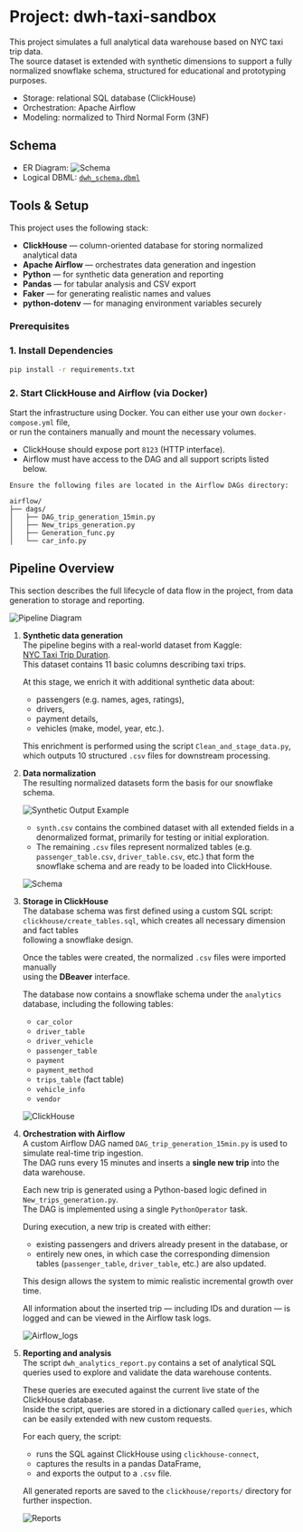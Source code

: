 # Project: dwh-taxi-sandbox

This project simulates a full analytical data warehouse based on NYC taxi trip data.  
The source dataset is extended with synthetic dimensions to support a fully normalized snowflake schema, structured for educational and prototyping purposes.

- Storage: relational SQL database (ClickHouse)
- Orchestration: Apache Airflow
- Modeling: normalized to Third Normal Form (3NF)

## Schema

- ER Diagram: ![Schema](schema/schema_v1.png)
- Logical DBML: [`dwh_schema.dbml`](schema/dwh_schema.dbml)

## Tools & Setup

This project uses the following stack:

- **ClickHouse** — column-oriented database for storing normalized analytical data
- **Apache Airflow** — orchestrates data generation and ingestion
- **Python** — for synthetic data generation and reporting
- **Pandas** — for tabular analysis and CSV export
- **Faker** — for generating realistic names and values
- **python-dotenv** — for managing environment variables securely

### Prerequisites

### 1. Install Dependencies

```bash
pip install -r requirements.txt
```

### 2. Start ClickHouse and Airflow (via Docker)

Start the infrastructure using Docker. You can either use your own `docker-compose.yml` file,  
or run the containers manually and mount the necessary volumes.

- ClickHouse should expose port `8123` (HTTP interface).
- Airflow must have access to the DAG and all support scripts listed below.

```text
Ensure the following files are located in the Airflow DAGs directory:

airflow/
├── dags/
│   ├── DAG_trip_generation_15min.py
│   ├── New_trips_generation.py
│   ├── Generation_func.py
│   └── car_info.py
```


## Pipeline Overview

This section describes the full lifecycle of data flow in the project, from data generation to storage and reporting.

![Pipeline Diagram](schema/pipeline.jpeg)

1. **Synthetic data generation**  
   The pipeline begins with a real-world dataset from Kaggle:  
   [NYC Taxi Trip Duration](https://www.kaggle.com/datasets/yasserh/nyc-taxi-trip-duration).  
   This dataset contains 11 basic columns describing taxi trips.

   At this stage, we enrich it with additional synthetic data about:
   - passengers (e.g. names, ages, ratings),
   - drivers,
   - payment details,
   - vehicles (make, model, year, etc.).

   This enrichment is performed using the script `Clean_and_stage_data.py`, which outputs 10 structured `.csv` files for downstream processing.
   
2. **Data normalization**  
   The resulting normalized datasets form the basis for our snowflake schema.

   ![Synthetic Output Example](schema/synthetic_output.png)

   - `synth.csv` contains the combined dataset with all extended fields in a denormalized format, primarily for testing or initial exploration.
   - The remaining `.csv` files represent normalized tables (e.g. `passenger_table.csv`, `driver_table.csv`, etc.) that form the snowflake schema and are ready to be loaded into ClickHouse.

   ![Schema](schema/schema_v1.png)

3. **Storage in ClickHouse**  
   The database schema was first defined using a custom SQL script:  
   `clickhouse/create_tables.sql`, which creates all necessary dimension and fact tables  
   following a snowflake design.

   Once the tables were created, the normalized `.csv` files were imported manually  
   using the **DBeaver** interface.

   The database now contains a snowflake schema under the `analytics` database, including the following tables:

    - `car_color`
    - `driver_table`
    - `driver_vehicle`
    - `passenger_table`
    - `payment`
    - `payment_method`
    - `trips_table` (fact table)
    - `vehicle_info`
    - `vendor`

   ![ClickHouse](schema/clickhouse_tables.png)
   
   

4. **Orchestration with Airflow**  
   A custom Airflow DAG named `DAG_trip_generation_15min.py` is used to simulate real-time trip ingestion.  
   The DAG runs every 15 minutes and inserts a **single new trip** into the data warehouse.

   Each new trip is generated using a Python-based logic defined in `New_trips_generation.py`.  
   The DAG is implemented using a single `PythonOperator` task.

   During execution, a new trip is created with either:
   - existing passengers and drivers already present in the database, or
   - entirely new ones, in which case the corresponding dimension tables (`passenger_table`, `driver_table`, etc.) are also updated.

   This design allows the system to mimic realistic incremental growth over time.

   All information about the inserted trip — including IDs and duration — is logged and can be viewed in the Airflow task logs.

   ![Airflow_logs](schema/airflow_logs.png)

5. **Reporting and analysis**  
   The script `dwh_analytics_report.py` contains a set of analytical SQL queries used to explore and validate the data warehouse contents.

   These queries are executed against the current live state of the ClickHouse database.  
   Inside the script, queries are stored in a dictionary called `queries`, which can be easily extended with new custom requests.

   For each query, the script:
   - runs the SQL against ClickHouse using `clickhouse-connect`,
   - captures the results in a pandas DataFrame,
   - and exports the output to a `.csv` file.

   All generated reports are saved to the `clickhouse/reports/` directory for further inspection.

   ![Reports](schema/reports.png)